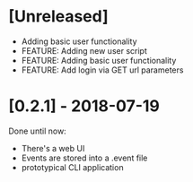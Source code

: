 # [Unreleased]

* Adding basic user functionality
* FEATURE: Adding new user script
* FEATURE: Adding basic user functionality
* FEATURE: Add login via GET url parameters

# [0.2.1] - 2018-07-19

Done until now:

* There's a web UI
* Events are stored into a .event file
* prototypical CLI application
